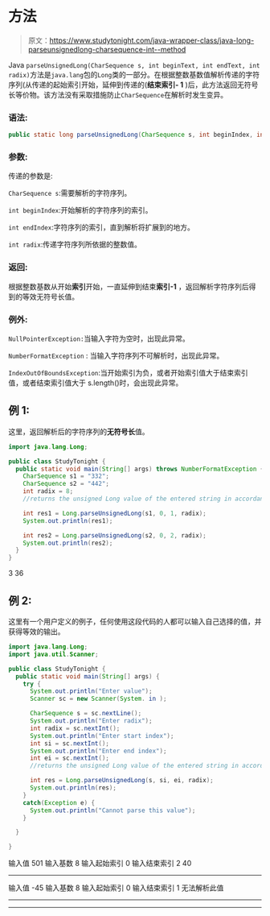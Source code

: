 # 方法

> 原文：<https://www.studytonight.com/java-wrapper-class/java-long-parseunsignedlong-charsequence-int--method>

Java `parseUnsignedLong(CharSequence s, int beginText, int endText, int radix)`方法是`java.lang`包的`Long`类的一部分。在根据整数基数值解析传递的字符序列(从传递的起始索引开始，延伸到传递的(**结束索引- 1** )后，此方法返回无符号长等价物。该方法没有采取措施防止`CharSequence`在解析时发生变异。

### 语法:

```java
public static long parseUnsignedLong(CharSequence s, int beginIndex, int endIndex, int radix)throws NumberFormatException 
```

### 参数:

传递的参数是:

`CharSequence s`:需要解析的字符序列。

`int beginIndex`:开始解析的字符序列的索引。

`int endIndex`:字符序列的索引，直到解析将扩展到的地方。

`int radix`:传递字符序列所依据的整数值。

### 返回:

根据整数基数从开始**索引**开始，一直延伸到结束**索引-1** ，返回解析字符序列后得到的等效无符号长值。

### 例外:

`NullPointerException:`当输入字符为空时，出现此异常。

`NumberFormatException` : 当输入字符序列不可解析时，出现此异常。

`IndexOutOfBoundsException`:当开始索引为负，或者开始索引值大于结束索引值，或者结束索引值大于 s.length()时，会出现此异常。

## 例 1:

这里，返回解析后的字符序列的**无符号长**值。

```java
import java.lang.Long;

public class StudyTonight {
  public static void main(String[] args) throws NumberFormatException {
    CharSequence s1 = "332";
    CharSequence s2 = "442";
    int radix = 8;
    //returns the unsigned Long value of the entered string in accordance with the radix and beginning and end index

    int res1 = Long.parseUnsignedLong(s1, 0, 1, radix);
    System.out.println(res1);

    int res2 = Long.parseUnsignedLong(s2, 0, 2, radix);
    System.out.println(res2);
  }
}
```

3
36

## 例 2:

这里有一个用户定义的例子，任何使用这段代码的人都可以输入自己选择的值，并获得等效的输出。

```java
import java.lang.Long;
import java.util.Scanner;

public class StudyTonight {
  public static void main(String[] args) {
    try {
      System.out.println("Enter value");
      Scanner sc = new Scanner(System. in );

      CharSequence s = sc.nextLine();
      System.out.println("Enter radix");
      int radix = sc.nextInt();
      System.out.println("Enter start index");
      int si = sc.nextInt();
      System.out.println("Enter end index");
      int ei = sc.nextInt();
      //returns the unsigned Long value of the entered string in accordance with the radix and beginning and end index

      int res = Long.parseUnsignedLong(s, si, ei, radix);
      System.out.println(res);
    }
    catch(Exception e) {
      System.out.println("Cannot parse this value");
    }

  }

}
```

输入值
501
输入基数
8
输入起始索引
0
输入结束索引
2
40
* * * * * * * * * * * * * * * * * * * * * *
输入值
-45
输入基数
8
输入起始索引
0
输入结束索引
1
无法解析此值

* * *

* * *